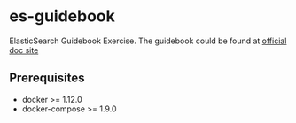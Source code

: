 # es-guidebook

ElasticSearch Guidebook Exercise. The guidebook could be found at [official doc site](https://www.elastic.co/guide/en/elasticsearch/guide/current/index.html)

## Prerequisites

- docker >= 1.12.0
- docker-compose >= 1.9.0
